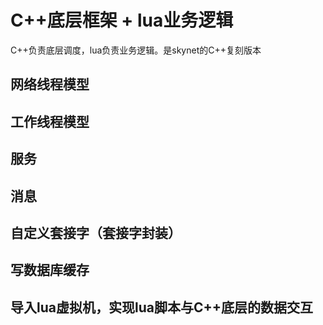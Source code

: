 #  C++底层框架 + lua业务逻辑
C++负责底层调度，lua负责业务逻辑。是skynet的C++复刻版本

##  网络线程模型

##  工作线程模型

##  服务

##  消息

##  自定义套接字（套接字封装）

##  写数据库缓存

##  导入lua虚拟机，实现lua脚本与C++底层的数据交互
